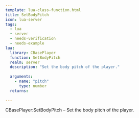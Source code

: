 ```yaml
---
template: lua-class-function.html
title: SetBodyPitch
icon: lua-server
tags:
  - lua
  - server
  - needs-verification
  - needs-example
lua:
  library: CBasePlayer
  function: SetBodyPitch
  realm: server
  description: "Set the body pitch of the player."
  
  arguments:
    - name: "pitch"
      type: number
  returns:
    
---
```


<div class="lua__search__keywords">
CBasePlayer:SetBodyPitch &#x2013; Set the body pitch of the player.
</div>
